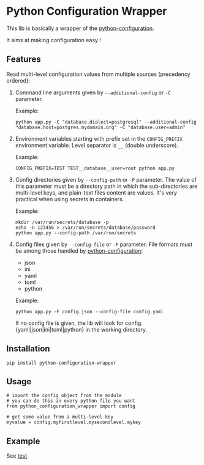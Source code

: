 # Python Configuration Wrapper

This lib is basically a wrapper of the [python-configuration](https://pypi.org/project/python-configuration/).

It aims at making configuration easy !

## Features

Read multi-level configuration values from multiple sources (precedency ordered):
1. Command line arguments given by `--additional-config` or `-C` parameter.

    Example: 
    ```
    python app.py -C "database.dialect=postgresql" --additional-config "database.host=postgres.mydomain.org" -C "database.user=admin"
    ```
1. Environment variables starting with prefix set in the `CONFIG_PREFIX` environment variable. Level separator is `__` (double underscore).

   Example:
   ```
   CONFIG_PREFIX=TEST TEST__database__user=root python app.py
   ```
   
1. Config directories given by `--config-path` or `-P` parameter. The value of this parameter must be a directory path in which the sub-directories are multi-level keys, and plain-text files content are values. It's very practical when using secrets in containers.  

   Example:
   ```
   mkdir /var/run/secrets/database -p
   echo -n 123456 > /var/run/secrets/database/password
   python app.py --config-path /var/run/secrets
   ```
   
1. Config files given by `--config-file` or `-F` parameter. File formats must be among those handled by [python-configuration](https://pypi.org/project/python-configuration/):
    * json
    * ini
    * yaml
    * toml
    * python
    
    Example:
    ```
    python app.py -F config.json --config-file config.yaml
    ```
    
    If no config file is given, the lib will look for config.{yaml|json|ini|toml|python} in the working directory.
    
## Installation
```
pip install python-configuration-wrapper
```

## Usage
```
# import the config object from the module
# you can do this in every python file you want
from python_configuration_wrapper import config

# get some value from a multi-level key
myvalue = config.myfirstlevel.mysecondlevel.mykey
```

## Example 

See [test](./test)